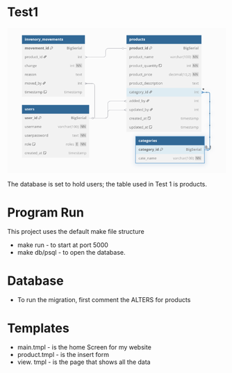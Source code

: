 # Test1
![Database-Scheme](./ui/img/img1.png)

The database is set to hold users; the table used in Test 1 is products.

# Program Run
This project uses the default make file structure
- make run - to start at port 5000
- make db/psql - to open the database.

# Database 
- To run the migration, first comment the ALTERS for products

# Templates 
- main.tmpl - is the home Screen for my website
- product.tmpl - is the insert form 
- view. tmpl - is the page that shows all the data
